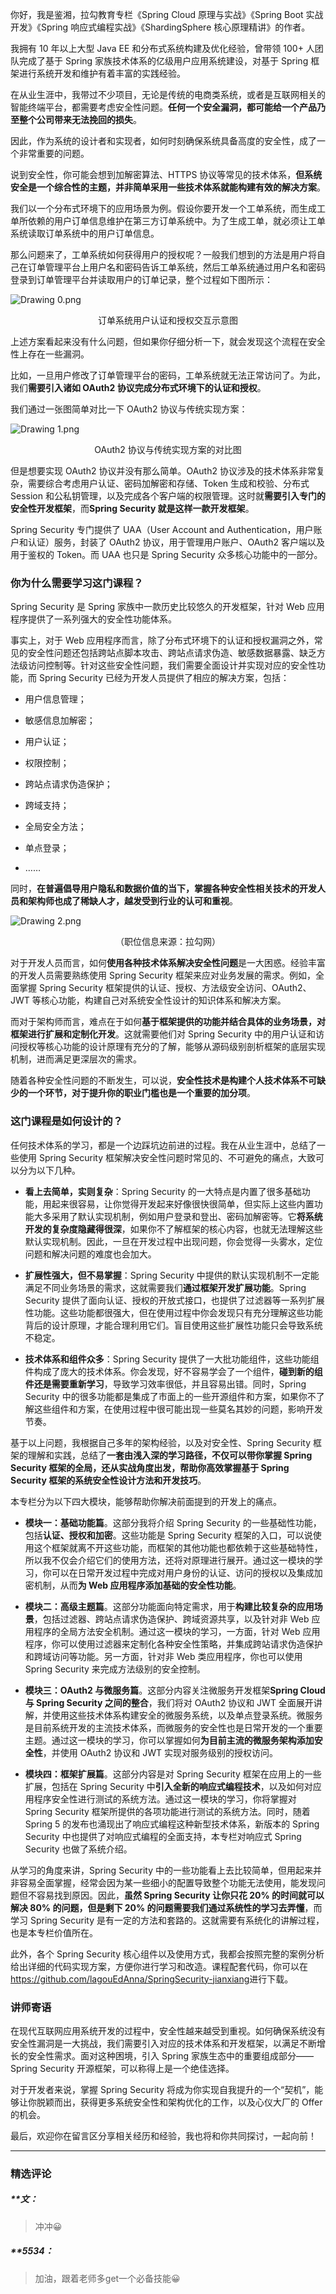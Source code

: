 <p data-nodeid="5996">你好，我是鉴湘，拉勾教育专栏《Spring Cloud 原理与实战》《Spring Boot 实战开发》《Spring 响应式编程实战》《ShardingSphere 核心原理精讲》的作者。</p>
<p data-nodeid="5997">我拥有 10 年以上大型 Java EE 和分布式系统构建及优化经验，曾带领 100+ 人团队完成了基于 Spring 家族技术体系的亿级用户应用系统建设，对基于 Spring 框架进行系统开发和维护有着丰富的实践经验。</p>
<p data-nodeid="5998">在从业生涯中，我带过不少项目，无论是传统的电商类系统，或者是互联网相关的智能终端平台，都需要考虑安全性问题。<strong data-nodeid="6071">任何一个安全漏洞，都可能给一个产品乃至整个公司带来无法挽回的损失</strong>。</p>
<p data-nodeid="5999">因此，作为系统的设计者和实现者，如何时刻确保系统具备高度的安全性，成了一个非常重要的问题。</p>
<p data-nodeid="6000">说到安全性，你可能会想到加解密算法、HTTPS 协议等常见的技术体系，<strong data-nodeid="6078">但系统安全是一个综合性的主题，并非简单采用一些技术体系就能构建有效的解决方案</strong>。</p>
<p data-nodeid="6001">我们以一个分布式环境下的应用场景为例。假设你要开发一个工单系统，而生成工单所依赖的用户订单信息维护在第三方订单系统中。为了生成工单，就必须让工单系统读取订单系统中的用户订单信息。</p>
<p data-nodeid="7729">那么问题来了，工单系统如何获得用户的授权呢？一般我们想到的方法是用户将自己在订单管理平台上用户名和密码告诉工单系统，然后工单系统通过用户名和密码登录到订单管理平台并读取用户的订单记录，整个过程如下图所示：</p>
<p data-nodeid="7730" class=""><img src="https://s0.lgstatic.com/i/image6/M01/43/24/CioPOWC3WquAXuQVAACRr8Z_UXc476.png" alt="Drawing 0.png" data-nodeid="7735"></p>
<div data-nodeid="7731"><p style="text-align:center">订单系统用户认证和授权交互示意图</p></div>



<p data-nodeid="6004">上述方案看起来没有什么问题，但如果你仔细分析一下，就会发现这个流程在安全性上存在一些漏洞。</p>
<p data-nodeid="6005">比如，一旦用户修改了订单管理平台的密码，工单系统就无法正常访问了。为此，我们<strong data-nodeid="6088">需要引入诸如 OAuth2 协议完成分布式环境下的认证和授权</strong>。</p>
<p data-nodeid="8735">我们通过一张图简单对比一下 OAuth2 协议与传统实现方案：</p>
<p data-nodeid="8736" class=""><img src="https://s0.lgstatic.com/i/image6/M01/43/24/CioPOWC3WrKADX7QAACv6cIqFgQ494.png" alt="Drawing 1.png" data-nodeid="8741"></p>
<div data-nodeid="8737"><p style="text-align:center">OAuth2 协议与传统实现方案的对比图</p></div>



<p data-nodeid="6008">但是想要实现 OAuth2 协议并没有那么简单。OAuth2 协议涉及的技术体系非常复杂，需要综合考虑用户认证、密码加解密和存储、Token 生成和校验、分布式 Session 和公私钥管理，以及完成各个客户端的权限管理。这时就<strong data-nodeid="6100">需要引入专门的安全性开发框架</strong>，而<strong data-nodeid="6101">Spring Security 就是这样一款开发框架</strong>。</p>
<p data-nodeid="6009">Spring Security 专门提供了 UAA（User Account and Authentication，用户账户和认证）服务，封装了 OAuth2 协议，用于管理用户账户、OAuth2 客户端以及用于鉴权的 Token。而 UAA 也只是 Spring Security 众多核心功能中的一部分。</p>
<h3 data-nodeid="6010">你为什么需要学习这门课程？</h3>
<p data-nodeid="6011">Spring Security 是 Spring 家族中一款历史比较悠久的开发框架，针对 Web 应用程序提供了一系列强大的安全性功能体系。</p>
<p data-nodeid="6012">事实上，对于 Web 应用程序而言，除了分布式环境下的认证和授权漏洞之外，常见的安全性问题还包括跨站点脚本攻击、跨站点请求伪造、敏感数据暴露、缺乏方法级访问控制等。针对这些安全性问题，我们需要全面设计并实现对应的安全性功能，而 Spring Security 已经为开发人员提供了相应的解决方案，包括：</p>
<ul data-nodeid="6013">
<li data-nodeid="6014">
<p data-nodeid="6015">用户信息管理；</p>
</li>
<li data-nodeid="6016">
<p data-nodeid="6017">敏感信息加解密；</p>
</li>
<li data-nodeid="6018">
<p data-nodeid="6019">用户认证；</p>
</li>
<li data-nodeid="6020">
<p data-nodeid="6021">权限控制；</p>
</li>
<li data-nodeid="6022">
<p data-nodeid="6023">跨站点请求伪造保护；</p>
</li>
<li data-nodeid="6024">
<p data-nodeid="6025">跨域支持；</p>
</li>
<li data-nodeid="6026">
<p data-nodeid="6027">全局安全方法；</p>
</li>
<li data-nodeid="6028">
<p data-nodeid="6029">单点登录；</p>
</li>
<li data-nodeid="6030">
<p data-nodeid="6031">……</p>
</li>
</ul>
<p data-nodeid="9248">同时，<strong data-nodeid="9255">在普遍倡导用户隐私和数据价值的当下，掌握各种安全性相关技术的开发人员和架构师也成了稀缺人才，越发受到行业的认可和重视</strong>。</p>
<p data-nodeid="9775"><img src="https://s0.lgstatic.com/i/image6/M01/43/24/CioPOWC3WrqAGPu1AAClhPaa34E826.png" alt="Drawing 2.png" data-nodeid="9779"></p>
<div data-nodeid="9776" class="te-preview-highlight"><p style="text-align:center">（职位信息来源：拉勾网）</p></div>



<p data-nodeid="6034">对于开发人员而言，如何<strong data-nodeid="6127">使用各种技术体系解决安全性问题</strong>是一大困惑。经验丰富的开发人员需要熟练使用 Spring Security 框架来应对业务发展的需求。例如，全面掌握 Spring Security 框架提供的认证、授权、方法级安全访问、OAuth2、JWT 等核心功能，构建自己对系统安全性设计的知识体系和解决方案。</p>
<p data-nodeid="6035">而对于架构师而言，难点在于如何<strong data-nodeid="6133">基于框架提供的功能并结合具体的业务场景，对框架进行扩展和定制化开发</strong>。这就需要他们对 Spring Security 中的用户认证和访问授权等核心功能的设计原理有充分的了解，能够从源码级别剖析框架的底层实现机制，进而满足更深层次的需求。</p>
<p data-nodeid="6036">随着各种安全性问题的不断发生，可以说，<strong data-nodeid="6139">安全性技术是构建个人技术体系不可缺少的一个环节，对于提升你的职业门槛也是一个重要的加分项</strong>。</p>
<h3 data-nodeid="6037">这门课程是如何设计的？</h3>
<p data-nodeid="6038">任何技术体系的学习，都是一个边踩坑边前进的过程。我在从业生涯中，总结了一些使用 Spring Security 框架解决安全性问题时常见的、不可避免的痛点，大致可以分为以下几种。</p>
<ul data-nodeid="6039">
<li data-nodeid="6040">
<p data-nodeid="6041"><strong data-nodeid="6150">看上去简单，实则复杂</strong>：Spring Security 的一大特点是内置了很多基础功能，用起来很容易，让你觉得开发起来好像很快很简单，但实际上这些内置功能大多采用了默认实现机制，例如用户登录和登出、密码加解密等。它<strong data-nodeid="6151">将系统开发的复杂度隐藏得很深</strong>，如果你不了解框架的核心内容，也就无法理解这些默认实现机制。因此，一旦在开发过程中出现问题，你会觉得一头雾水，定位问题和解决问题的难度也会加大。</p>
</li>
<li data-nodeid="6042">
<p data-nodeid="6043"><strong data-nodeid="6160">扩展性强大，但不易掌握</strong>：Spring Security 中提供的默认实现机制不一定能满足不同业务场景的需求，这就需要我们<strong data-nodeid="6161">通过框架开发扩展功能</strong>。Spring Security 提供了面向认证、授权的开放式接口，也提供了过滤器等一系列扩展性功能。这些功能都很强大，但在使用过程中你会发现只有充分理解这些功能背后的设计原理，才能合理利用它们。盲目使用这些扩展性功能只会导致系统不稳定。</p>
</li>
<li data-nodeid="6044">
<p data-nodeid="6045"><strong data-nodeid="6170">技术体系和组件众多</strong>：Spring Security 提供了一大批功能组件，这些功能组件构成了庞大的技术体系。你会发现，好不容易学会了一个组件，<strong data-nodeid="6171">碰到新的组件还是需要重新学习</strong>，导致学习效率很低，并且容易出错。同时，Spring Security 中的很多功能都是集成了市面上的一些开源组件和方案，如果你不了解这些组件和方案，在使用过程中很可能出现一些莫名其妙的问题，影响开发节奏。</p>
</li>
</ul>
<p data-nodeid="6046">基于以上问题，我根据自己多年的架构经验，以及对安全性、Spring Security 框架的理解和实践，总结了<strong data-nodeid="6177">一套由浅入深的学习路径，不仅可以带你掌握 Spring Security 框架的全局，还从实战角度出发，帮助你高效掌握基于 Spring Security 框架的系统安全性设计方法和开发技巧</strong>。</p>
<p data-nodeid="6047">本专栏分为以下四大模块，能够帮助你解决前面提到的开发上的痛点。</p>
<ul data-nodeid="6048">
<li data-nodeid="6049">
<p data-nodeid="6050"><strong data-nodeid="6191">模块一：基础功能篇</strong>。这部分我将介绍 Spring Security 的一些基础性功能，包括<strong data-nodeid="6192">认证、授权和加密</strong>。这些功能是 Spring Security 框架的入口，可以说使用这个框架就离不开这些功能，而框架的其他功能也都依赖于这些基础特性，所以我不仅会介绍它们的使用方法，还将对原理进行展开。通过这一模块的学习，你可以在日常开发过程中完成对用户身份的认证、访问的授权以及集成加密机制，从而<strong data-nodeid="6193">为 Web 应用程序添加基础的安全性功能</strong>。</p>
</li>
<li data-nodeid="6051">
<p data-nodeid="6052"><strong data-nodeid="6202">模块二：高级主题篇</strong>。这部分功能面向特定需求，用于<strong data-nodeid="6203">构建比较复杂的应用场景</strong>，包括过滤器、跨站点请求伪造保护、跨域资源共享，以及针对非 Web 应用程序的全局方法安全机制。通过这一模块的学习，一方面，针对 Web 应用程序，你可以使用过滤器来定制化各种安全性策略，并集成跨站请求伪造保护和跨域访问等功能。另一方面，针对非 Web 类应用程序，你也可以使用 Spring Security 来完成方法级别的安全控制。</p>
</li>
<li data-nodeid="6053">
<p data-nodeid="6054"><strong data-nodeid="6216">模块三：OAuth2 与微服务篇</strong>。这部分内容关注微服务开发框架<strong data-nodeid="6217">Spring Cloud 与 Spring Security 之间的整合</strong>，我们将对 OAuth2 协议和 JWT 全面展开讲解，并使用这些技术体系构建安全的微服务系统，以及单点登录系统。微服务是目前系统开发的主流技术体系，而微服务的安全性也是日常开发的一个重要主题。通过这一模块的学习，你可以掌握如何<strong data-nodeid="6218">为目前主流的微服务架构添加安全性</strong>，并使用 OAuth2 协议和 JWT 实现对服务级别的授权访问。</p>
</li>
<li data-nodeid="6055">
<p data-nodeid="6056"><strong data-nodeid="6227">模块四：框架扩展篇</strong>。这部分内容是对 Spring Security 框架在应用上的一些扩展，包括在 Spring Security 中<strong data-nodeid="6228">引入全新的响应式编程技术</strong>，以及如何对应用程序安全性进行测试的系统方法。通过这一模块的学习，你将掌握对 Spring Security 框架所提供的各项功能进行测试的系统方法。同时，随着 Spring 5 的发布也涌现出了响应式编程这种新型技术体系，新版本的 Spring Security 中也提供了对响应式编程的全面支持，本专栏对响应式 Spring Security 也做了系统介绍。</p>
</li>
</ul>
<p data-nodeid="6057">从学习的角度来讲，Spring Security 中的一些功能看上去比较简单，但用起来并非容易全面掌握，经常会因为某一些细小的配置导致整个功能无法使用，能发现问题但不容易找到原因。因此，<strong data-nodeid="6234">虽然 Spring Security 让你只花 20% 的时间就可以解决 80% 的问题，但是剩下 20% 的问题需要我们通过系统性的学习去弄懂</strong>，而学习 Spring Security 是有一定的方法和套路的。这就需要有系统化的讲解过程，也是本专栏价值所在。</p>
<p data-nodeid="6058">此外，各个 Spring Security 核心组件以及使用方式，我都会按照完整的案例分析给出详细的代码实现方案，方便你进行学习和改造。课程配套代码，你可以在<a href="https://github.com/lagouEdAnna/SpringSecurity-jianxiang?fileGuid=xxQTRXtVcqtHK6j8" data-nodeid="6238">https://github.com/lagouEdAnna/SpringSecurity-jianxiang</a>进行下载。</p>
<h3 data-nodeid="6059">讲师寄语</h3>
<p data-nodeid="6060">在现代互联网应用系统开发的过程中，安全性越来越受到重视。如何确保系统没有安全性漏洞是一大挑战，我们需要引入对应的技术体系和开发框架，以满足不断增长的安全性需求。面对这种困境，引入 Spring 家族生态中的重要组成部分——Spring Security 开源框架，可以称得上是一个绝佳选择。</p>
<p data-nodeid="6061">对于开发者来说，掌握 Spring Security 将成为你实现自我提升的一个“契机”，能够让你脱颖而出，获得更多系统安全性和架构优化的工作，以及心仪大厂的 Offer 的机会。</p>
<p data-nodeid="6062">最后，欢迎你在留言区分享相关经历和经验，我也将和你共同探讨，一起向前！</p>

---

### 精选评论

##### **文：
> 冲冲😀

##### **5534：
> 加油，跟着老师多get一个必备技能😀

